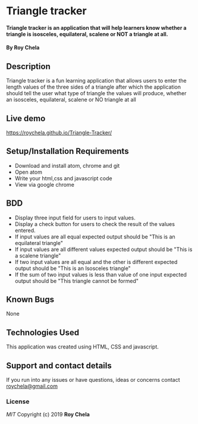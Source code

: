 # Triangle tracker
#### Triangle tracker is an application that will help learners know whether a triangle is isosceles, equilateral, scalene or NOT a triangle at all.
#### By **Roy Chela**
## Description
Triangle tracker is a fun learning application that allows users to enter the length values of the three sides of a triangle after which the application should tell the user what type of triangle the values will produce, whether an isosceles, equilateral, scalene or NO triangle at all
## Live demo
https://roychela.github.io/Triangle-Tracker/
## Setup/Installation Requirements
* Download and install atom, chrome and git
* Open atom
* Write your html,css and javascript code
* View via google chrome
## BDD
* Display three input field for users to input values.
* Display a check button for users to check the     result of the values entered.
* If input values are all equal expected output should be "This is an equilateral triangle"
* If input values are all different values expected output should be "This is a scalene triangle"
* If two input values are all equal and the other is different expected output should be "This is an Isosceles triangle"
* If the sum of two input values is less than value of one input expected output should be "This triangle cannot be formed"
## Known Bugs
None
## Technologies Used
This application was created using HTML, CSS and javascript.
## Support and contact details
If you run into any issues or have questions, ideas or concerns contact roychela@gmail.com
### License
*MIT*
Copyright (c) 2019 **Roy Chela**
